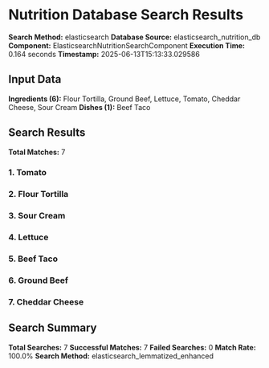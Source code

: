 # Nutrition Database Search Results

**Search Method:** elasticsearch
**Database Source:** elasticsearch_nutrition_db
**Component:** ElasticsearchNutritionSearchComponent
**Execution Time:** 0.164 seconds
**Timestamp:** 2025-06-13T15:13:33.029586

## Input Data
**Ingredients (6):** Flour Tortilla, Ground Beef, Lettuce, Tomato, Cheddar Cheese, Sour Cream
**Dishes (1):** Beef Taco

## Search Results
**Total Matches:** 7

### 1. Tomato

### 2. Flour Tortilla

### 3. Sour Cream

### 4. Lettuce

### 5. Beef Taco

### 6. Ground Beef

### 7. Cheddar Cheese

## Search Summary
**Total Searches:** 7
**Successful Matches:** 7
**Failed Searches:** 0
**Match Rate:** 100.0%
**Search Method:** elasticsearch_lemmatized_enhanced
